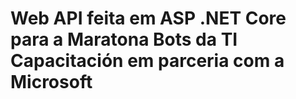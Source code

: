 # Web API feita em ASP .NET Core para a Maratona Bots da TI Capacitación em parceria com a Microsoft
